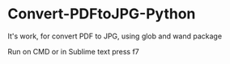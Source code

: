 # Convert-PDFtoJPG-Python
It's work, for convert PDF to JPG, using glob and wand package

Run on CMD or in Sublime text press f7
